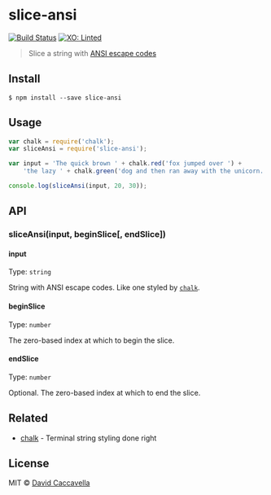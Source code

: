 # slice-ansi

[![Build Status](https://travis-ci.org/vorpaljs/slice-ansi.svg?branch=master)](https://travis-ci.org/vorpaljs/slice-ansi)
[![XO: Linted](https://img.shields.io/badge/xo-linted-blue.svg)](https://github.com/sindresorhus/xo)

> Slice a string with [ANSI escape codes](http://en.wikipedia.org/wiki/ANSI_escape_code#Colors_and_Styles)

## Install

```
$ npm install --save slice-ansi
```

## Usage

```js
var chalk = require('chalk');
var sliceAnsi = require('slice-ansi');

var input = 'The quick brown ' + chalk.red('fox jumped over ') +
	'the lazy ' + chalk.green('dog and then ran away with the unicorn.');

console.log(sliceAnsi(input, 20, 30));
```

## API

### sliceAnsi(input, beginSlice[, endSlice])

#### input

Type: `string`

String with ANSI escape codes. Like one styled by [`chalk`](https://github.com/chalk/chalk).

#### beginSlice

Type: `number`

The zero-based index at which to begin the slice.

#### endSlice

Type: `number`

Optional. The zero-based index at which to end the slice.


## Related

- [chalk](https://github.com/chalk/chalk) - Terminal string styling done right


## License

MIT © [David Caccavella](https://githbu.com/dthree)
